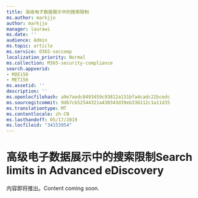 ```yaml
---
title: 高级电子数据展示中的搜索限制
ms.author: markjjo
author: markjjo
manager: laurawi
ms.date: ''
audience: Admin
ms.topic: article
ms.service: O365-seccomp
localization_priority: Normal
ms.collection: M365-security-compliance
search.appverid:
- MOE150
- MET150
ms.assetid: ''
description: ''
ms.openlocfilehash: a9e7aedc8493459c93812a131bfa4cadc22bcedc
ms.sourcegitcommit: 9d67cb52544321a430343d39eb336112c1a11d35
ms.translationtype: MT
ms.contentlocale: zh-CN
ms.lasthandoff: 05/17/2019
ms.locfileid: "34153954"
---
```

# <a name="search-limits-in-advanced-ediscovery"></a><span data-ttu-id="7face-102">高级电子数据展示中的搜索限制</span><span class="sxs-lookup"><span data-stu-id="7face-102">Search limits in Advanced eDiscovery</span></span>

<span data-ttu-id="7face-103">内容即将推出。</span><span class="sxs-lookup"><span data-stu-id="7face-103">Content coming soon.</span></span>

